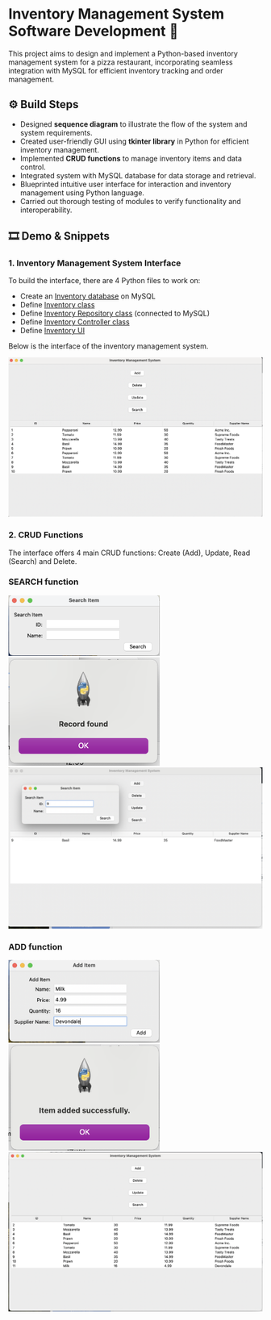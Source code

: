 # Inventory Management System Software Development 💾
This project aims to design and implement a Python-based inventory management system for a pizza restaurant, incorporating seamless integration with MySQL for efficient inventory tracking and order management.

## ⚙️ Build Steps
- Designed **sequence diagram** to illustrate the flow of the system and system requirements.
- Created user-friendly GUI using **tkinter library** in
Python for efficient inventory management.
- Implemented **CRUD functions** to manage inventory
items and data control.
- Integrated system with MySQL database for data
storage and retrieval.
- Blueprinted intuitive user interface for interaction
and inventory management using Python language.
- Carried out thorough testing of modules to verify
functionality and interoperability.

## 🎞️ Demo & Snippets
### 1. Inventory Management System Interface
To build the interface, there are 4 Python files to work on:
- Create an [Inventory database](https://github.com/hnhaa/Inventory-Management-Software-Development/blob/main/Inventory.sql) on MySQL
- Define [Inventory class](https://github.com/hnhaa/Inventory-Management-Software-Development/blob/main/Inventory.py)
- Define [Inventory Repository class](https://github.com/hnhaa/Inventory-Management-Software-Development/blob/main/InventoryRepository.py) (connected to MySQL)
- Define [Inventory Controller class](https://github.com/hnhaa/Inventory-Management-Software-Development/blob/main/InventoryController.py)
- Define [Inventory UI](https://github.com/hnhaa/Inventory-Management-Software-Development/blob/main/InventoryUI.py)

Below is the interface of the inventory management system.

![interface](https://github.com/hnhaa/Inventory-Management-Software-Development/blob/main/Image/interface.png)

### 2. CRUD Functions
The interface offers 4 main CRUD functions: Create (Add), Update, Read (Search) and Delete.
### SEARCH function
<img src="https://github.com/hnhaa/Inventory-Management-Software-Development/blob/main/Image/search.png" width="300" alt="alt text">

 <img src="https://github.com/hnhaa/Inventory-Management-Software-Development/blob/main/Image/action.png" width="300" alt="alt text">

  <img src="https://github.com/hnhaa/Inventory-Management-Software-Development/blob/main/Image/result.png" width="700" alt="alt text"> 

### ADD function
<img src="https://github.com/hnhaa/Inventory-Management-Software-Development/blob/main/Image/add.png" width="300" alt="alt text"> 

<img src="https://github.com/hnhaa/Inventory-Management-Software-Development/blob/main/Image/action2.png" width="300" alt="alt text"> 

<img src="https://github.com/hnhaa/Inventory-Management-Software-Development/blob/main/Image/result2.png" width="700" alt="alt text"> 